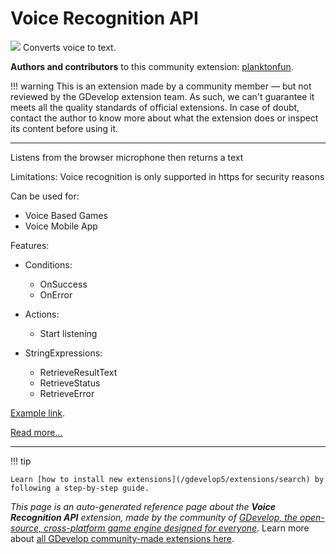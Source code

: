 # Voice Recognition API

<img src="https://resources.gdevelop-app.com/assets/Icons/Glyphster Pack/Master/SVG/Music/Music_microphone_sing_voice_studio_record_vintage.svg" class="extension-icon"></img>
Converts voice to text.

**Authors and contributors** to this community extension: [planktonfun](https://gd.games/planktonfun).

!!! warning
    This is an extension made by a community member — but not reviewed
    by the GDevelop extension team. As such, we can't guarantee it
    meets all the quality standards of official extensions. In case of
    doubt, contact the author to know more about what the extension
    does or inspect its content before using it.


---

Listens from the browser microphone then returns a text

Limitations: Voice recognition is only supported in https for security reasons

Can be used for:
   - Voice Based Games
   - Voice Mobile App

Features:

- Conditions:
    - OnSuccess
    - OnError


- Actions:
    - Start listening


- StringExpressions:
    - RetrieveResultText
    - RetrieveStatus
    - RetrieveError

[Example link](https://gdevelop.io/game-example/voice-recognition).

[Read more...](https://developer.mozilla.org/en-US/docs/Web/API/Web_Speech_API/Using_the_Web_Speech_API)

---

!!! tip

    Learn [how to install new extensions](/gdevelop5/extensions/search) by following a step-by-step guide.

*This page is an auto-generated reference page about the **Voice Recognition API** extension, made by the community of [GDevelop, the open-source, cross-platform game engine designed for everyone](https://gdevelop.io/).* Learn more about [all GDevelop community-made extensions here](/gdevelop5/extensions).